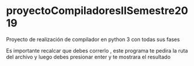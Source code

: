 # proyectoCompiladoresIISemestre2019
Proyecto de realización de compilador en python 3 con todas sus fases

Es importante recalcar que debes correrlo , este programa te pedira la ruta del archivo
y luego debes presionar enter y te mostrara el resultado